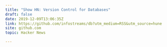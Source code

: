 ```yaml
---
title: "Show HN: Version Control for Databases"
draft: false
date: 2019-12-09T13:06:35Z
link: https://github.com/infostreams/db?utm_medium=RSS&utm_source=hune
site: github.com
topic: Hacker News  

---
```

